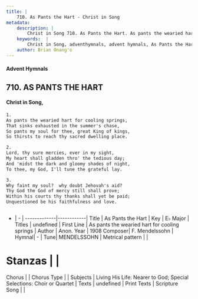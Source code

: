 ```yaml
---
title: |
    710. As Pants the Hart - Christ in Song
metadata:
    description: |
        Christ in Song 710. As Pants the Hart. As pants the wearied hart for cooling springs, That sinks exhausted in the summer's chase, So pants my soul for thee, great King of kings, So thirsts to reach thy sacred dwelling place.
    keywords:  |
        Christ in Song, adventhymnals, advent hymnals, As Pants the Hart, As pants the wearied hart for cooling springs. 
    author: Brian Onang'o
---
```


#### Advent Hymnals
## 710. AS PANTS THE HART
####  Christ in Song,

```txt
1.
As pants the wearied hart for cooling springs,
That sinks exhausted in the summer's chase,
So pants my soul for thee, great King of kings,
So thirsts to reach thy sacred dwelling place.

2.
Lord, thy sure mercies, ever in my sight,
My heart shall gladden thro' the tedious day;
And 'midst the dark and gloomy shades of night,
To thee, my God, I'll tune the grateful lay.

3.
Why faint my soul?  why doubt Jehovah's aid?
Thy God the God of mercy still shall prove;
Within his courts thy thanks shall yet be paid;
Unquestioned be his faithfulness and love.



```

- |   -  |
-------------|------------|
Title | As Pants the Hart |
Key | E♭ Major |
Titles | undefined |
First Line | As pants the wearied hart for cooling springs |
Author | Anon.
Year | 1908
Composer| F. Mendelssohn |
Hymnal|  - |
Tune| MENDELSSOHN |
Metrical pattern | |
# Stanzas |  |
Chorus |  |
Chorus Type |  |
Subjects | Living His Life: Nearer to God; Special Selections: Choir or Quartet |
Texts | undefined |
Print Texts | 
Scripture Song |  |
    
